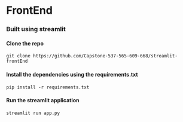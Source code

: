 # FrontEnd

### Built using streamlit
#### Clone the repo
```
git clone https://github.com/Capstone-537-565-609-668/streamlit-frontEnd
```

#### Install the dependencies using the requirements.txt
```
pip install -r requirements.txt
```
#### Run the streamlit application
```
streamlit run app.py
```
